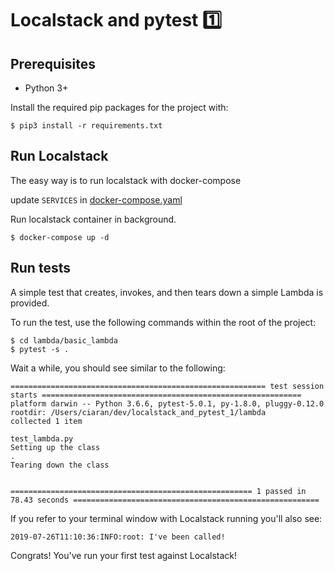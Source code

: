 # Localstack and pytest 1️⃣

## Prerequisites

* Python 3+

Install the required pip packages for the project with:

    $ pip3 install -r requirements.txt

## Run Localstack

The easy way is to run localstack with docker-compose

update `SERVICES` in [docker-compose.yaml](docker-compose.yaml)

Run localstack container in background.
```
$ docker-compose up -d
```

## Run tests

A simple test that creates, invokes, and then tears down a simple Lambda is provided.

To run the test, use the following commands within the root of the project:

```
$ cd lambda/basic_lambda
$ pytest -s . 
```

Wait a while, you should see similar to the following:

```
========================================================= test session starts ==========================================================
platform darwin -- Python 3.6.6, pytest-5.0.1, py-1.8.0, pluggy-0.12.0
rootdir: /Users/ciaran/dev/localstack_and_pytest_1/lambda
collected 1 item                                                                                                                                                                               

test_lambda.py 
Setting up the class
.
Tearing down the class


====================================================== 1 passed in 78.43 seconds =======================================================
```

If you refer to your terminal window with Localstack running you'll also see:

```
2019-07-26T11:10:36:INFO:root: I've been called!
```

Congrats! You've run your first test against Localstack!
